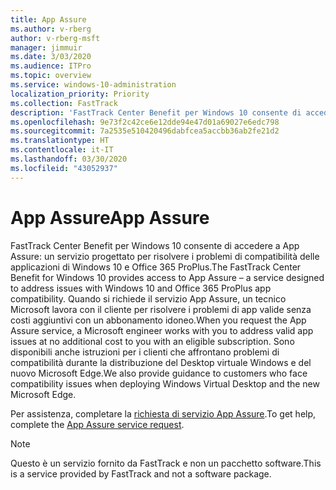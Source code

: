```yaml
---
title: App Assure
ms.author: v-rberg
author: v-rberg-msft
manager: jimmuir
ms.date: 3/03/2020
ms.audience: ITPro
ms.topic: overview
ms.service: windows-10-administration
localization_priority: Priority
ms.collection: FastTrack
description: 'FastTrack Center Benefit per Windows 10 consente di accedere a App Assure: un servizio progettato per risolvere i problemi di compatibilità delle applicazioni di Windows 10 e Office 365 ProPlus.'
ms.openlocfilehash: 9e73f2c42ce6e12dde94e47d01a69027e6edc798
ms.sourcegitcommit: 7a2535e510420496dabfcea5accbb36ab2fe21d2
ms.translationtype: HT
ms.contentlocale: it-IT
ms.lasthandoff: 03/30/2020
ms.locfileid: "43052937"
---
```

# <a name="app-assure"></a><span data-ttu-id="74b6e-103">App Assure</span><span class="sxs-lookup"><span data-stu-id="74b6e-103">App Assure</span></span>

<span data-ttu-id="74b6e-104">FastTrack Center Benefit per Windows 10 consente di accedere a App Assure: un servizio progettato per risolvere i problemi di compatibilità delle applicazioni di Windows 10 e Office 365 ProPlus.</span><span class="sxs-lookup"><span data-stu-id="74b6e-104">The FastTrack Center Benefit for Windows 10 provides access to App Assure – a service designed to address issues with Windows 10 and Office 365 ProPlus app compatibility.</span></span> <span data-ttu-id="74b6e-105">Quando si richiede il servizio App Assure, un tecnico Microsoft lavora con il cliente per risolvere i problemi di app valide senza costi aggiuntivi con un abbonamento idoneo.</span><span class="sxs-lookup"><span data-stu-id="74b6e-105">When you request the App Assure service, a Microsoft engineer works with you to address valid app issues at no additional cost to you with an eligible subscription.</span></span> <span data-ttu-id="74b6e-106">Sono disponibili anche istruzioni per i clienti che affrontano problemi di compatibilità durante la distribuzione del Desktop virtuale Windows e del nuovo Microsoft Edge.</span><span class="sxs-lookup"><span data-stu-id="74b6e-106">We also provide guidance to customers who face compatibility issues when deploying Windows Virtual Desktop and the new Microsoft Edge.</span></span> 

<span data-ttu-id="74b6e-107">Per assistenza, completare la [richiesta di servizio App Assure](https://go.microsoft.com/fwlink/?linkid=2022721).</span><span class="sxs-lookup"><span data-stu-id="74b6e-107">To get help, complete the [App Assure service request](https://go.microsoft.com/fwlink/?linkid=2022721).</span></span>

  > [!NOTE]
> <span data-ttu-id="74b6e-108">Questo è un servizio fornito da FastTrack e non un pacchetto software.</span><span class="sxs-lookup"><span data-stu-id="74b6e-108">This is a service provided by FastTrack and not a software package.</span></span>
